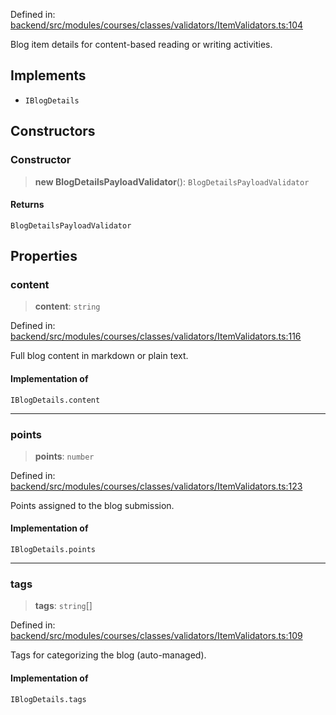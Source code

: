 Defined in: [backend/src/modules/courses/classes/validators/ItemValidators.ts:104](https://github.com/continuousactivelearning/vibe/blob/9a2d9d7201b944582c5d0ed5f0f7a4de13abde0f/backend/src/modules/courses/classes/validators/ItemValidators.ts#L104)

Blog item details for content-based reading or writing activities.

## Implements

- `IBlogDetails`

## Constructors

### Constructor

> **new BlogDetailsPayloadValidator**(): `BlogDetailsPayloadValidator`

#### Returns

`BlogDetailsPayloadValidator`

## Properties

### content

> **content**: `string`

Defined in: [backend/src/modules/courses/classes/validators/ItemValidators.ts:116](https://github.com/continuousactivelearning/vibe/blob/9a2d9d7201b944582c5d0ed5f0f7a4de13abde0f/backend/src/modules/courses/classes/validators/ItemValidators.ts#L116)

Full blog content in markdown or plain text.

#### Implementation of

`IBlogDetails.content`

---

### points

> **points**: `number`

Defined in: [backend/src/modules/courses/classes/validators/ItemValidators.ts:123](https://github.com/continuousactivelearning/vibe/blob/9a2d9d7201b944582c5d0ed5f0f7a4de13abde0f/backend/src/modules/courses/classes/validators/ItemValidators.ts#L123)

Points assigned to the blog submission.

#### Implementation of

`IBlogDetails.points`

---

### tags

> **tags**: `string`[]

Defined in: [backend/src/modules/courses/classes/validators/ItemValidators.ts:109](https://github.com/continuousactivelearning/vibe/blob/9a2d9d7201b944582c5d0ed5f0f7a4de13abde0f/backend/src/modules/courses/classes/validators/ItemValidators.ts#L109)

Tags for categorizing the blog (auto-managed).

#### Implementation of

`IBlogDetails.tags`
